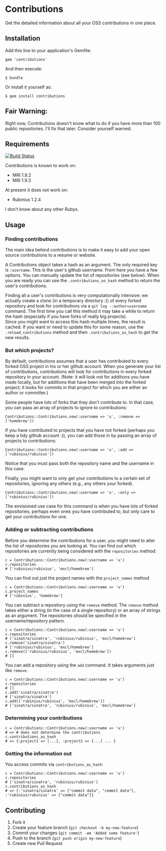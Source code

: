 # Contributions

Get the detailed information about all your OSS contributions in one 
place.

## Installation

Add this line to your application's Gemfile:

    gem 'contributions'

And then execute:

    $ bundle

Or install it yourself as:

    $ gem install contributions

## Fair Warning:

Right now, Contributions doesn't know what to do if you have more than 
100 public repositories.  I'll fix that later.  Consider yourself 
warned.

## Requirements

[![Build Status](https://secure.travis-ci.org/charlietanksley/contributions.png)](http://travis-ci.org/charlietanksley/contributions)

Contributions is known to work on:

* MRI 1.9.2
* MRI 1.9.3

At present it does not work on:

* Rubinius 1.2.4

I don't know about any other Rubys.

## Usage

### Finding contributions

The main idea behind contributions is to make it easy to add your open 
source contributions to a resume or website.

A Contributions object takes a hash as an argument.  The only required 
key is `:username`.  This is the user's github username.  From here you 
have a few options.  You can manually update the list of repositories 
(see below).  When you are ready you can use the 
`.contributions_as_hash` method to return the user's contributions.

Finding all a user's contributions is very computationally intensive: we 
actually create a clone (in a temporary directory :)) of every forked 
repository and look for contributions via a `git log --author=username` 
command.  The first time you call this method it may take a while to 
return the hash (especially if you have forks of really big projects).  
Since you might want to access this hash multiple times, the result is 
cached.  If you want or need to update this for some reason, use the 
`.reload_contributions` method and then `.contributions_as_hash` to get 
the new results.

### But which projects?

By default, contributions assumes that a user has contributed to every 
forked OSS project in his or her github account.  When you generate your 
list of contributions, contributions will look for contributions in 
every forked repository in your account.  (Note: it will look not for 
additions you have made locally, but for additions that have been merged 
into the forked project; it looks for commits in that project for which 
you are either an author or committer.)

Some people have lots of forks that they don't contribute to.  In that 
case, you can pass an array of projects to ignore to contributions:

    Contributions::Contributions.new(:username => 'u', :remove => ['homebrew'])

If you have contributed to projects that you have not forked (perhaps 
you keep a tidy github account :)), you can add those in by passing an 
array of projects to contributions:

    Contributions::Contributions.new(:username => 'u', :add => ['rubinius/rubinius'])

Notice that you must pass both the repository name and the username in 
this case.

Finally, you might want to only get your contributions to a certain set 
of repositories, ignoring any others (e.g., any others your forked).

    Contributions::Contributions.new(:username => 'u', :only => ['rubinius/rubinius'])

The envisioned use case for this command is when you have lots of forked 
repositories, perhaps even ones you have contributed to, but only care 
to get your contributions for one.

### Adding or subtracting contributions

Before you determine the contributions for a user, you might need to 
alter the list of repositories you are looking at.  You can find out 
which repositories are currently being considered with the 
`repositories` method:

    c = Contributions::Contributions.new(:username => 'u')
    c.repositories
    # ['rubinius/rubinius', 'mxcl/homebrew']

You can find out just the project names with the `project_names` method

    c = Contributions::Contributions.new(:username => 'u')
    c.project_names
    # ['rubinius', 'homebrew']

You can subtract a repository using the `remove` method.  The `remove` 
method takes either a string (in the case of a single repository) or an 
array of strings as an argument.  The repositories should be specified 
in the username/repository pattern.

    c = Contributions::Contributions.new(:username => 'u')
    c.repositories
    # ['sinatra/sinatra', 'rubinius/rubinius', 'mxcl/homebrew']
    c.remove('sinatra/sinatra')
    # ['rubinius/rubinius', 'mxcl/homebrew']
    c.remove(['rubinius/rubinius', 'mxcl/homebrew'])
    # []

You can add a repository using the `add` command.  It takes arguments 
just like `remove`.

    c = Contributions::Contributions.new(:username => 'u')
    c.repositories
    # []
    c.add('sinatra/sinatra')
    # ['sinatra/sinatra']
    c.add(['rubinius/rubinius', 'mxcl/homebrew'])
    # ['sinatra/sinatra', 'rubinius/rubinius', 'mxcl/homebrew']

### Determining your contributions

    c = Contributions::Contributions.new(:username => 'u')
    # => # does not determine the contributions
    c.contributions_as_hash
    # => {:project1 => [...], :project2 => [...] ... }

### Getting the information out

You access commits via `contributions_as_hash`:

    c = Contributions::Contributions.new(:username => 'u')
    c.repositories
    # ['sinatra/sinatra', 'rubinius/rubinius']
    c.contributions_as_hash
    # => {:'sinatra/sinatra' => ["commit data", "commit data"], :'rubinius/rubinius' => ["commit data"]}


## Contributing

1. Fork it
2. Create your feature branch (`git checkout -b my-new-feature`)
3. Commit your changes (`git commit -am 'Added some feature'`)
4. Push to the branch (`git push origin my-new-feature`)
5. Create new Pull Request
